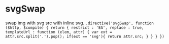# svgSwap
swap img with svg src with inline svg.
`
.directive('svgSwap', function ($http, $compile) {
  return {
    restrict : 'EA',
    replace : true,
    templateUrl : function (elem, attr) {
      var ext = attr.src.split('.').pop();
      if(ext == 'svg'){
          return attr.src;
      }
    }
  }
})
`

